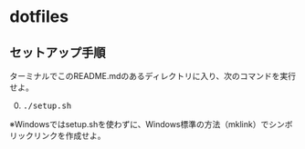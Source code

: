 # dotfiles


## セットアップ手順

ターミナルでこのREADME.mdのあるディレクトリに入り、次のコマンドを実行せよ。

0. <kbd>./setup.sh</kbd>

※Windowsではsetup.shを使わずに、Windows標準の方法（mklink）でシンボリックリンクを作成せよ。
